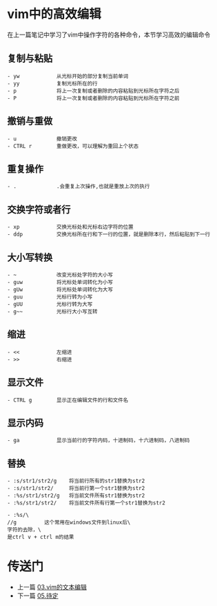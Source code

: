 # vim中的高效编辑

在上一篇笔记中学习了vim中操作字符的各种命令，本节学习高效的编辑命令

## 复制与粘贴

```
- yw            从光标开始的部分复制当前单词
- yy            复制光标所在的行
- p             将上一次复制或者删除的内容粘贴到光标所在字符之后
- P             将上一次复制或者删除的内容粘贴到光标所在字符之前
```

## 撤销与重做

```
- u             撤销更改
- CTRL r        重做更改，可以理解为重回上个状态
```

## 重复操作

```
- .             .会重复上次操作,也就是重放上次的执行
```

## 交换字符或者行

```
- xp            交换光标处和光标右边字符的位置
- ddp           交换光标所在行和下一行的位置，就是删除本行，然后粘贴到下一行
```

## 大小写转换

```
- ~             改变光标处字符的大小写
- guw           将光标处单词转化为小写
- gUw           将光标处单词转化为大写
- guu           光标行转为小写
- gUU           光标行转为大写
- g~~           光标行大小写互转
```

## 缩进

```
- <<            左缩进    
- >>            右缩进
```

## 显示文件

```
- CTRL g        显示正在编辑文件的行和文件名
```

## 显示内码

```
- ga            显示当前行的字符内码，十进制码，十六进制码，八进制码
```

## 替换

```
- :s/str1/str2/g    将当前行所有的str1替换为str2
- :s/str1/str2/     将当前行第一个str1替换为str2
- :%s/str1/str2/g   将当前文件所有str1替换为str2
- :%s/str1/str2/    将当前文件所有行第一个str1替换为str2

- :%s/\//g         这个常用在windows文件到linux后\字符的去除，\是ctrl v + ctrl m的结果
```

# 传送门

- 上一篇 [03.vim的文本编辑](03.vim的文本编辑.md)
- 下一篇 [05.待定]()
